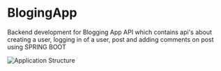 # BlogingApp
Backend development for Blogging App API which contains api's about creating a user, logging in of a user, post and adding comments on post using SPRING BOOT

![Application Structure](https://user-images.githubusercontent.com/61879886/216837477-2ca59159-4584-43eb-86f9-535de9d1f2e6.png)
